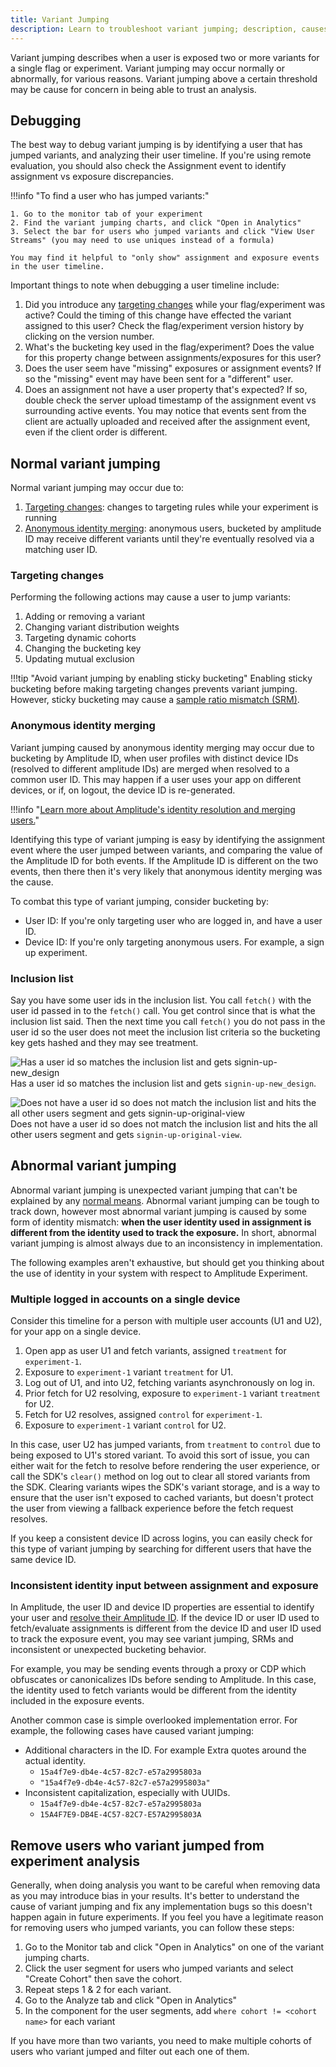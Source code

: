 ```yaml
---
title: Variant Jumping
description: Learn to troubleshoot variant jumping; description, causes, and solutions.
---
```


Variant jumping describes when a user is exposed two or more variants for a single flag or experiment. Variant jumping may occur normally or abnormally, for various reasons. Variant jumping above a certain threshold may be cause for concern in being able to trust an analysis.

## Debugging

The best way to debug variant jumping is by identifying a user that has jumped variants, and analyzing their user timeline. If you're using remote evaluation, you should also check the Assignment event to identify assignment vs exposure discrepancies.

!!!info "To find a user who has jumped variants:"

    1. Go to the monitor tab of your experiment
    2. Find the variant jumping charts, and click "Open in Analytics"
    3. Select the bar for users who jumped variants and click "View User Streams" (you may need to use uniques instead of a formula)

    You may find it helpful to "only show" assignment and exposure events in the user timeline.

Important things to note when debugging a user timeline include:

1. Did you introduce any [targeting changes](#targeting-changes) while your flag/experiment was active? Could the timing of this change have effected the variant assigned to this user? Check the flag/experiment version history by clicking on the version number.
2. What's the bucketing key used in the flag/experiment? Does the value for this property change between assignments/exposures for this user?
3. Does the user seem have "missing" exposures or assignment events? If so the "missing" event may have been sent for a "different" user.
4. Does an assignment not have a user property that's expected? If so, double check the server upload timestamp of the assignment event vs surrounding active events. You may notice that events sent from the client are actually uploaded and received after the assignment event, even if the client order is different.

## Normal variant jumping

Normal variant jumping may occur due to:

1. [Targeting changes](#targeting-changes): changes to targeting rules while your experiment is running
2. [Anonymous identity merging](#anonymous-identity-merging): anonymous users, bucketed by amplitude ID may receive different variants until they're eventually resolved via a matching user ID.

### Targeting changes

Performing the following actions may cause a user to jump variants:

1. Adding or removing a variant
2. Changing variant distribution weights
3. Targeting dynamic cohorts
4. Changing the bucketing key
5. Updating mutual exclusion

!!!tip "Avoid variant jumping by enabling sticky bucketing"
    Enabling sticky bucketing before making targeting changes prevents variant jumping. However, sticky bucketing may cause a [sample ratio mismatch (SRM)](./sample-ratio-mismatch.md).

### Anonymous identity merging

Variant jumping caused by anonymous identity merging may occur due to bucketing by Amplitude ID, when user profiles with distinct device IDs (resolved to different amplitude IDs) are merged when resolved to a common user ID. This may happen if a user uses your app on different devices, or if, on logout, the device ID is re-generated.

!!!info "[Learn more about Amplitude's identity resolution and merging users.](https://help.amplitude.com/hc/en-us/articles/115003135607-Track-unique-users-in-Amplitude#h_e9913ce1-549a-4d88-a832-1f56aede581a)"

 Identifying this type of variant jumping is easy by identifying the assignment event where the user jumped between variants, and comparing the value of the Amplitude ID for both events. If the Amplitude ID is different on the two events, then there then it's very likely that anonymous identity merging was the cause.

To combat this type of variant jumping, consider bucketing by:

* User ID: If you're only targeting user who are logged in, and have a user ID.
* Device ID: If you're only targeting anonymous users. For example, a sign up experiment.

### Inclusion list

Say you have some user ids in the inclusion list. You call `fetch()` with the user id passed in to the `fetch()` call. You get control since that is what the inclusion list said. Then the next time you call `fetch()` you do not pass in the user id so the user does not meet the inclusion list criteria so the bucketing key gets hashed and they may see treatment. 

![Has a user id so matches the inclusion list and gets signin-up-new_design](../../../assets/images/experiment/inclusion-list-variant-jumping-1.png) Has a user id so matches the inclusion list and gets `signin-up-new_design`.

![Does not have a user id so does not match the inclusion list and hits the all other users segment and gets signin-up-original-view](../../../assets/images/experiment/inclusion-list-variant-jumping-2.png) Does not have a user id so does not match the inclusion list and hits the all other users segment and gets `signin-up-original-view`.

## Abnormal variant jumping

Abnormal variant jumping is unexpected variant jumping that can't be explained by any [normal means](#normal-variant-jumping). Abnormal variant jumping can be tough to track down, however most abnormal variant jumping is caused by some form of identity mismatch: **when the user identity used in assignment is different from the identity used to track the exposure.** In short, abnormal variant jumping is almost always due to an inconsistency in implementation.

The following examples aren't exhaustive, but should get you thinking about the use of identity in your system with respect to Amplitude Experiment.

### Multiple logged in accounts on a single device

Consider this timeline for a person with multiple user accounts (U1 and U2), for your app on a single device.

1. Open app as user U1 and fetch variants, assigned `treatment` for `experiment-1`.
2. Exposure to `experiment-1` variant `treatment` for U1.
3. Log out of U1, and into U2, fetching variants asynchronously on log in.
4. Prior fetch for U2 resolving, exposure to `experiment-1` variant `treatment` for U2.
5. Fetch for U2 resolves, assigned `control` for `experiment-1`.
6. Exposure to `experiment-1` variant `control` for U2.

In this case, user U2 has jumped variants, from `treatment` to `control` due to being exposed to U1's stored variant. To avoid this sort of issue, you can either wait for the fetch to resolve before rendering the user experience, or call the SDK's `clear()` method on log out to clear all stored variants from the SDK. Clearing variants wipes the SDK's variant storage, and is a way to ensure that the user isn't exposed to cached variants, but doesn't protect the user from viewing a fallback experience before the fetch request resolves.

If you keep a consistent device ID across logins, you can easily check for this type of variant jumping by searching for different users that have the same device ID.

### Inconsistent identity input between assignment and exposure

In Amplitude, the user ID and device ID properties are essential to identify your user and [resolve their Amplitude ID](https://help.amplitude.com/hc/en-us/articles/115003135607-Track-unique-users-in-Amplitude#h_e9913ce1-549a-4d88-a832-1f56aede581a). If the device ID or user ID used to fetch/evaluate assignments is different from the device ID and user ID used to track the exposure event, you may see variant jumping, SRMs and inconsistent or unexpected bucketing behavior.

For example, you may be sending events through a proxy or CDP which obfuscates or canonicalizes IDs before sending to Amplitude. In this case, the identity used to fetch variants would be different from the identity included in the exposure events.

Another common case is simple overlooked implementation error. For example, the following cases have caused variant jumping:

* Additional characters in the ID. For example Extra quotes around the actual identity.
    * `15a4f7e9-db4e-4c57-82c7-e57a2995803a`
    * `"15a4f7e9-db4e-4c57-82c7-e57a2995803a"`
* Inconsistent capitalization, especially with UUIDs.
    * `15a4f7e9-db4e-4c57-82c7-e57a2995803a`
    * `15A4F7E9-DB4E-4C57-82C7-E57A2995803A`

## Remove users who variant jumped from experiment analysis

Generally, when doing analysis you want to be careful when removing data as you may introduce bias in your results. It's better to understand the cause of variant jumping and fix any implementation bugs so this doesn't happen again in future  experiments. If you feel you have a legitimate reason for removing users who jumped variants, you can follow these steps:

1. Go to the Monitor tab and click "Open in Analytics" on one of the variant jumping charts.
2. Click the user segment for users who jumped variants and select "Create Cohort" then save the cohort.
3. Repeat steps 1 & 2 for each variant.
4. Go to the Analyze tab and click "Open in Analytics"
5. In the component for the user segments, add `where cohort != <cohort name>` for each variant

If you have more than two variants, you need to make multiple cohorts of users who variant jumped and filter out each one of them.
